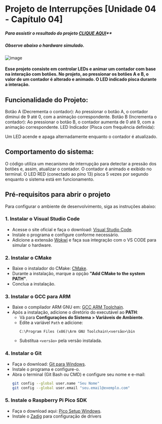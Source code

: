 # Projeto de Interrupções [Unidade 04 - Capítulo 04] 

##### Para assistir o resultado do projeto [CLIQUE AQUI](https://drive.google.com/file/d/1dZjip5uzi3j4ZXtbFPlB4VFSfgd-aEAi/view?usp=sharing)**
##### Observe abaixo o hardware simulado.

![image](https://github.com/user-attachments/assets/e1802408-0989-4b1f-af38-a32830ac830c)

#### Esse projeto consiste em controlar LEDs e animar um contador com base na interação com botões. No projeto, ao pressionar os botões A e B, o valor de um contador é alterado e animado. O LED indicado pisca durante a interação.

## Funcionalidade do Projeto:
Botão A (Decrementa o contador):
Ao pressionar o botão A, o contador diminui de 9 até 0, com a animação correspondente.
Botão B (Incrementa o contador):
Ao pressionar o botão B, o contador aumenta de 0 até 9, com a animação correspondente.
LED Indicador (Pisca com frequência definida):

Um LED acende e apaga alternadamente enquanto o contador é atualizado.

## Comportamento do sistema:
O código utiliza um mecanismo de interrupção para detectar a pressão dos botões e, assim, atualizar o contador.
O contador é animado e exibido no terminal.
O LED RED (conectado ao pino 13) pisca 5 vezes por segundo enquanto o sistema está em funcionamento.

## Pré-requisitos para abrir o projeto

Para configurar o ambiente de desenvolvimento, siga as instruções abaixo:

### 1. Instalar o Visual Studio Code
- Acesse o site oficial e faça o download: [Visual Studio Code](https://code.visualstudio.com/).
- Instale o programa e configure conforme necessário.
- Adicione a extensão [Wokwi](https://marketplace.visualstudio.com/items?itemName=Wokwi.wokwi-vscode) e faça sua integração com o VS CODE para simular o hardware.

### 2. Instalar o CMake
- Baixe o instalador do CMake: [CMake](https://cmake.org/download/).
- Durante a instalação, marque a opção **"Add CMake to the system PATH"**.
- Conclua a instalação.

### 3. Instalar o GCC para ARM
- Baixe o compilador ARM GNU em: [GCC ARM Toolchain](https://developer.arm.com/tools-and-software/open-source-software/developer-tools/gnu-toolchain/gnu-rm).
- Após a instalação, adicione o diretório do executável ao **PATH**:
  - Vá para **Configurações do Sistema > Variáveis de Ambiente**.
  - Edite a variável `Path` e adicione:
    ```
    C:\Program Files (x86)\Arm GNU Toolchain\<versão>\bin
    ```
  - Substitua `<versão>` pela versão instalada.

### 4. Instalar o Git
- Faça o download: [Git para Windows](https://git-scm.com/).
- Instale o programa e configure-o.
- Abra o terminal (Git Bash ou CMD) e configure seu nome e e-mail:
  ```bash
  git config --global user.name "Seu Nome"
  git config --global user.email "seu.email@exemplo.com"

### 5. Instale o Raspberry Pi Pico SDK 
- Faça o download aqui: [Pico Setup Windows](https://github.com/raspberrypi/pico-setup-windows?tab=readme-ov-file).
- Instale o [Zadig](https://zadig.akeo.ie/) para configuração de drivers
